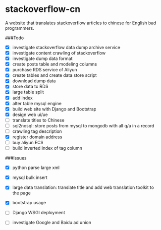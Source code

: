 # stackoverflow-cn
A website that translates stackoverflow articles to chinese for English bad programmers.

###Todo
- [x] investigate stackoverflow data dump archive service
- [x] investigate content crawling of stackoverflow
- [x] investigate dump data format
- [x] create posts table and modeling columns
- [x] purchase RDS service of Aliyun
- [x] create tables and create data store script
- [x] download dump data
- [x] store data to RDS 
- [x] large table split
- [x] add index
- [x] alter table mysql engine
- [x] build web site with Django and Bootstrap
- [x] design web ui/ue
- [ ] translate titles to Chinese
- [ ] sql2nosql: store posts from mysql to mongodb with all q/a in a record 
- [ ] crawling tag description
- [x] register domain address
- [ ] buy aliyun ECS
- [ ] build inverted index of tag column

###Issues
- [x] python parse large xml
- [x] mysql bulk insert
- [x] large data translation: translate title and add web translation toolkit to the page
- [x] bootstrap usage
- [ ] Django WSGI deployment
- [ ] investigate Google and Baidu ad union

